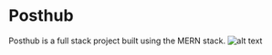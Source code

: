 # Posthub
Posthub is a full stack project built using the MERN stack.
![alt text](file://site2.png)
